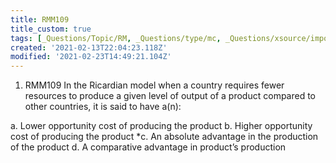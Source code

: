 ```yaml
---
title: RMM109
title_custom: true
tags: [_Questions/Topic/RM, _Questions/type/mc, _Questions/xsource/import]
created: '2021-02-13T22:04:23.118Z'
modified: '2021-02-23T14:49:21.104Z'
---
```


1. RMM109 In the Ricardian model when a country requires fewer resources to produce a given level of output of a product compared to other countries, it is said to have a(n):

a. Lower opportunity cost of producing the product
b. Higher opportunity cost of producing the product
*c. An absolute advantage in the production of the product
d. A comparative advantage in product’s production

